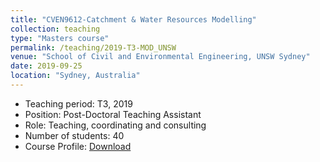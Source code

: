 ```yaml
---
title: "CVEN9612-Catchment & Water Resources Modelling"
collection: teaching
type: "Masters course"
permalink: /teaching/2019-T3-MOD_UNSW
venue: "School of Civil and Environmental Engineering, UNSW Sydney"
date: 2019-09-25
location: "Sydney, Australia"
---
```

* Teaching period: T3, 2019
* Position: Post-Doctoral Teaching Assistant 
* Role: Teaching, coordinating and consulting
* Number of students: 40
* Course Profile: [Download](https://vm.civeng.unsw.edu.au/courseprofiles/2019/2019-T3_CVEN9612x6795.pdf)
